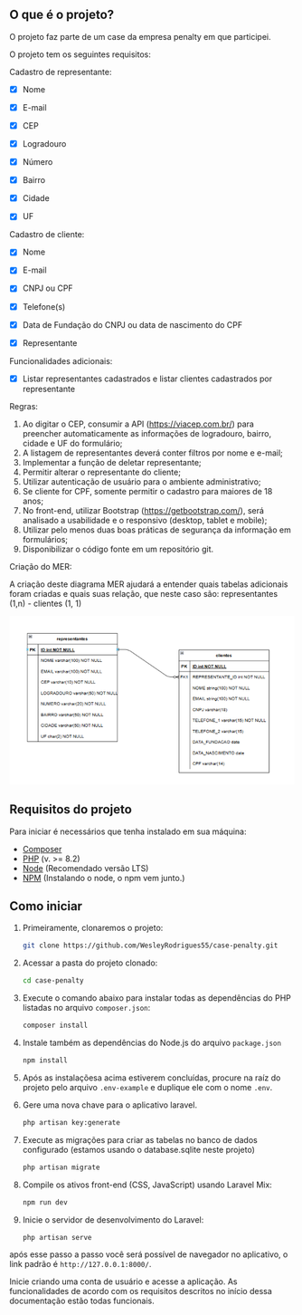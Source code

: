 ## O que é o projeto?

O projeto faz parte de um case da empresa penalty em que participei.

O projeto tem os seguintes requisitos:

Cadastro de representante:
- [x] Nome
- [x] E-mail
- [x] CEP
- [x] Logradouro
- [x] Número
- [x] Bairro
- [x] Cidade
- [x] UF


Cadastro de cliente:
- [x] Nome
- [x] E-mail
- [x] CNPJ ou CPF
- [x] Telefone(s)
- [x] Data de Fundação do CNPJ ou data de nascimento do CPF
- [x] Representante


Funcionalidades adicionais:
- [x] Listar representantes cadastrados e listar clientes cadastrados por representante

Regras:

1. Ao digitar o CEP, consumir a API (https://viacep.com.br/) para preencher 
automaticamente as informações de logradouro, bairro, cidade e UF do 
formulário; 
2. A listagem de representantes deverá conter filtros por nome e e-mail; 
3. Implementar a função de deletar representante; 
4. Permitir alterar o representante do cliente; 
5. Utilizar autenticação de usuário para o ambiente administrativo; 
6. Se cliente for CPF, somente permitir o cadastro para maiores de 18 anos; 
7. No front-end, utilizar Bootstrap (https://getbootstrap.com/), será analisado a 
usabilidade e o responsivo (desktop, tablet e mobile); 
8. Utilizar pelo menos duas boas práticas de segurança da informação em 
formulários; 
9. Disponibilizar o código fonte em um repositório git. 

Criação do MER:

A criação deste diagrama MER ajudará a entender quais tabelas adicionais foram criadas e quais suas relação, que neste caso são: representantes (1,n) - clientes (1, 1)

<img src="img-readme/mer.png" alt="mer" />


## Requisitos do projeto

Para iniciar é necessários que tenha instalado em sua máquina:
- [Composer](https://getcomposer.org/)
- [PHP](https://www.php.net/downloads) (v. >= 8.2)
- [Node](https://nodejs.org/en/) (Recomendado versão LTS)
- [NPM](https://getcomposer.org/) (Instalando o node, o npm vem junto.)


## Como iniciar

1. Primeiramente, clonaremos o projeto:

    ```sh
    git clone https://github.com/WesleyRodrigues55/case-penalty.git
    ```

2. Acessar a pasta do projeto clonado:

    ```sh
    cd case-penalty
    ```

3. Execute o comando abaixo para instalar todas as dependências do PHP listadas no arquivo `composer.json`:

    ```sh
    composer install
    ```

4. Instale também as dependências do Node.js do arquivo `package.json`

    ```sh
    npm install
    ```

5. Após as instalaçõesa acima estiverem concluídas, procure na raíz do projeto pelo arquivo `.env-example` e duplique ele com o nome `.env`.


6. Gere uma nova chave para o aplicativo laravel.

    ```sh
    php artisan key:generate
    ```

7. Execute as migrações para criar as tabelas no banco de dados configurado (estamos usando o database.sqlite neste projeto)

    ```sh
    php artisan migrate
    ```

8. Compile os ativos front-end (CSS, JavaScript) usando Laravel Mix:

    ```sh
    npm run dev
    ```

7. Inicie o servidor de desenvolvimento do Laravel:

    ```sh
    php artisan serve
    ```


após esse passo a passo você será possível de navegador no aplicativo, o link padrão é `http://127.0.0.1:8000/`.

Inicie criando uma conta de usuário e acesse a aplicação. As funcionalidades de acordo com os requisitos descritos no início dessa documentação estão todas funcionais.